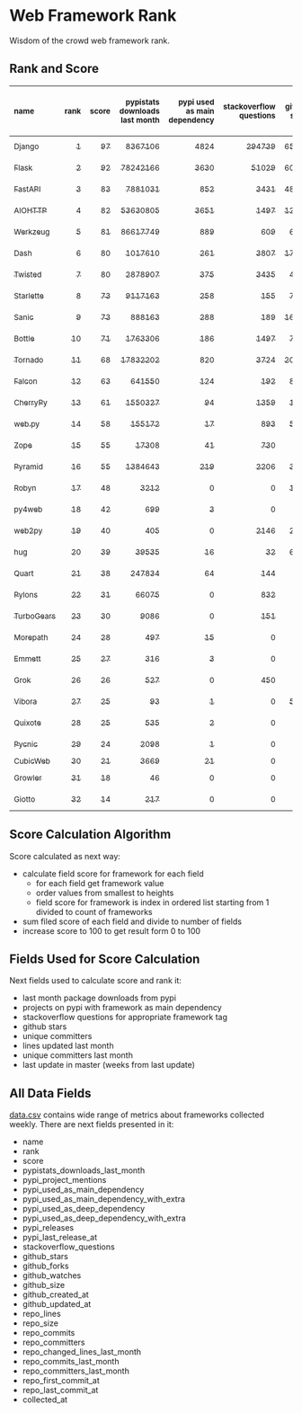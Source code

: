 # Web Framework Rank
Wisdom of the crowd web framework rank.

## Rank and Score
<sub>name</sub> | <sub>rank</sub> | <sub>score</sub> | <sub>pypistats downloads last month</sub> | <sub>pypi used as main dependency</sub> | <sub>stackoverflow questions</sub> | <sub>github stars</sub> | <sub>repo unique committers</sub> | <sub>repo changed lines last month</sub> | <sub>repo unique committers last month</sub> | <sub>repo last commit</sub>
:--- | ---: | ---: | ---: | ---: | ---: | ---: | ---: | ---: | ---: | ---:
[<sub>Django</sub>](https://github.com/django/django "first commit: 2005-07-13") | [<sub>1</sub>](# "  +0 last week") | [<sub>97</sub>](# "  +1 last week") | [<sub>8367106</sub>](# "  #6 in pypistats downloads last month +1.86% last week") | [<sub>4824</sub>](# "  #1 in pypi used as main dependency +0.52% last week") | [<sub>294739</sub>](# "  #1 in stackoverflow questions +0.13% last week") | [<sub>65527</sub>](# "  #1 in github stars +0.17% last week") | [<sub>2728</sub>](# "  #1 in repo unique committers +0.11% last week") | [<sub>10139</sub>](# "▲ #2 in repo changed lines last month +218.94% last week") | [<sub>23</sub>](# "  #1 in repo unique committers last month -8.0% last week") | [<sub>2022-08-06</sub>](# "  #1 in repo last commit 1 week ago")
[<sub>Flask</sub>](https://github.com/pallets/flask "first commit: 2010-04-06; uses: Werkzeug") | [<sub>2</sub>](# "  +0 last week") | [<sub>92</sub>](# "  -2 last week") | [<sub>78242166</sub>](# "  #2 in pypistats downloads last month +3.76% last week") | [<sub>3630</sub>](# "  #3 in pypi used as main dependency +0.41% last week") | [<sub>51029</sub>](# "  #2 in stackoverflow questions +0.14% last week") | [<sub>60119</sub>](# "  #2 in github stars +0.13% last week") | [<sub>802</sub>](# "  #2 in repo unique committers +0.0% last week") | [<sub>8568</sub>](# "▲ #3 in repo changed lines last month +32.47% last week") | [<sub>7</sub>](# "▼ #4 in repo unique committers last month -30.0% last week") | [<sub>2022-08-05</sub>](# "▼ #4 in repo last commit 1 week ago")
[<sub>FastAPI</sub>](https://github.com/tiangolo/fastapi "first commit: 2018-12-05; uses: Starlette") | [<sub>3</sub>](# "▲ +1 last week") | [<sub>83</sub>](# "▲ +0 last week") | [<sub>7881031</sub>](# "  #7 in pypistats downloads last month +3.59% last week") | [<sub>852</sub>](# "  #5 in pypi used as main dependency +1.43% last week") | [<sub>3431</sub>](# "  #6 in stackoverflow questions +1.12% last week") | [<sub>48031</sub>](# "  #3 in github stars +0.57% last week") | [<sub>335</sub>](# "  #8 in repo unique committers +0.0% last week") | [<sub>2791</sub>](# "▲ #5 in repo changed lines last month -4.02% last week") | [<sub>9</sub>](# "▲ #2 in repo unique committers last month +0.0% last week") | [<sub>2022-07-20</sub>](# "▼ #15 in repo last commit 3 weeks ago")
[<sub>AIOHTTP</sub>](https://github.com/aio-libs/aiohttp "first commit: 2013-10-01") | [<sub>4</sub>](# "▲ +1 last week") | [<sub>82</sub>](# "▲ +0 last week") | [<sub>53630805</sub>](# "  #3 in pypistats downloads last month +0.71% last week") | [<sub>3651</sub>](# "  #2 in pypi used as main dependency +0.44% last week") | [<sub>1497</sub>](# "▲ #9 in stackoverflow questions +0.47% last week") | [<sub>12706</sub>](# "  #7 in github stars +0.19% last week") | [<sub>667</sub>](# "  #3 in repo unique committers +0.0% last week") | [<sub>115</sub>](# "▲ #12 in repo changed lines last month +210.81% last week") | [<sub>5</sub>](# "  #9 in repo unique committers last month +0.0% last week") | [<sub>2022-08-03</sub>](# "▼ #4 in repo last commit 1 week ago")
[<sub>Werkzeug</sub>](https://github.com/pallets/werkzeug "first commit: 2007-05-04; used by: Flask and Quart") | [<sub>5</sub>](# "▼ -2 last week") | [<sub>81</sub>](# "▼ -3 last week") | [<sub>86617749</sub>](# "  #1 in pypistats downloads last month +3.51% last week") | [<sub>889</sub>](# "  #4 in pypi used as main dependency +0.45% last week") | [<sub>609</sub>](# "  #15 in stackoverflow questions +0.33% last week") | [<sub>6146</sub>](# "  #12 in github stars +0.15% last week") | [<sub>467</sub>](# "  #4 in repo unique committers +0.0% last week") | [<sub>2143</sub>](# "▼ #6 in repo changed lines last month -82.8% last week") | [<sub>7</sub>](# "▼ #4 in repo unique committers last month -30.0% last week") | [<sub>2022-08-05</sub>](# "▼ #4 in repo last commit 1 week ago")
[<sub>Dash</sub>](https://github.com/plotly/dash "first commit: 2015-04-10") | [<sub>6</sub>](# "▲ +1 last week") | [<sub>80</sub>](# "▲ +0 last week") | [<sub>1017610</sub>](# "  #12 in pypistats downloads last month +4.49% last week") | [<sub>261</sub>](# "  #9 in pypi used as main dependency +0.38% last week") | [<sub>3807</sub>](# "  #3 in stackoverflow questions +0.29% last week") | [<sub>17097</sub>](# "  #5 in github stars +0.19% last week") | [<sub>146</sub>](# "  #15 in repo unique committers +0.0% last week") | [<sub>56734</sub>](# "  #1 in repo changed lines last month -30.44% last week") | [<sub>7</sub>](# "▲ #4 in repo unique committers last month +0.0% last week") | [<sub>2022-08-02</sub>](# "▼ #4 in repo last commit 1 week ago")
[<sub>Twisted</sub>](https://github.com/twisted/twisted "first commit: 2001-07-09") | [<sub>7</sub>](# "▼ -1 last week") | [<sub>80</sub>](# "▼ +0 last week") | [<sub>2878907</sub>](# "  #8 in pypistats downloads last month -0.99% last week") | [<sub>375</sub>](# "  #7 in pypi used as main dependency +5.63% last week") | [<sub>3435</sub>](# "  #5 in stackoverflow questions +0.0% last week") | [<sub>4692</sub>](# "  #15 in github stars +0.19% last week") | [<sub>286</sub>](# "  #9 in repo unique committers +0.35% last week") | [<sub>6166</sub>](# "▼ #4 in repo changed lines last month -53.91% last week") | [<sub>9</sub>](# "▲ #2 in repo unique committers last month +12.5% last week") | [<sub>2022-08-04</sub>](# "▼ #4 in repo last commit 1 week ago")
[<sub>Starlette</sub>](https://github.com/encode/starlette "first commit: 2018-06-25; used by: FastAPI") | [<sub>8</sub>](# "▲ +2 last week") | [<sub>73</sub>](# "▲ +3 last week") | [<sub>9117163</sub>](# "  #5 in pypistats downloads last month +2.25% last week") | [<sub>258</sub>](# "  #10 in pypi used as main dependency +0.39% last week") | [<sub>155</sub>](# "  #19 in stackoverflow questions +0.0% last week") | [<sub>7248</sub>](# "  #10 in github stars +0.15% last week") | [<sub>218</sub>](# "  #12 in repo unique committers +0.0% last week") | [<sub>122</sub>](# "▼ #11 in repo changed lines last month -46.02% last week") | [<sub>6</sub>](# "▼ #7 in repo unique committers last month -25.0% last week") | [<sub>2022-08-06</sub>](# "▲ #1 in repo last commit 1 week ago")
[<sub>Sanic</sub>](https://github.com/sanic-org/sanic "first commit: 2016-05-26") | [<sub>9</sub>](# "  +0 last week") | [<sub>73</sub>](# "  +0 last week") | [<sub>888163</sub>](# "  #13 in pypistats downloads last month -2.98% last week") | [<sub>288</sub>](# "  #8 in pypi used as main dependency +0.35% last week") | [<sub>189</sub>](# "  #18 in stackoverflow questions +0.53% last week") | [<sub>16331</sub>](# "  #6 in github stars +0.12% last week") | [<sub>354</sub>](# "  #7 in repo unique committers +0.0% last week") | [<sub>299</sub>](# "▲ #8 in repo changed lines last month +80.12% last week") | [<sub>5</sub>](# "▲ #9 in repo unique committers last month +25.0% last week") | [<sub>2022-08-02</sub>](# "▼ #4 in repo last commit 1 week ago")
[<sub>Bottle</sub>](https://github.com/bottlepy/bottle "first commit: 2009-06-30") | [<sub>10</sub>](# "▲ +4 last week") | [<sub>71</sub>](# "▲ +14 last week") | [<sub>1763306</sub>](# "  #9 in pypistats downloads last month +3.07% last week") | [<sub>186</sub>](# "  #12 in pypi used as main dependency +0.0% last week") | [<sub>1497</sub>](# "  #9 in stackoverflow questions +0.0% last week") | [<sub>7690</sub>](# "  #9 in github stars +0.12% last week") | [<sub>229</sub>](# "  #11 in repo unique committers +0.88% last week") | [<sub>92</sub>](# "▲ #13 in repo changed lines last month +100% last week") | [<sub>3</sub>](# "▲ #11 in repo unique committers last month +100% last week") | [<sub>2022-08-03</sub>](# "▲ #4 in repo last commit 1 week ago")
[<sub>Tornado</sub>](https://github.com/tornadoweb/tornado "first commit: 2009-09-09") | [<sub>11</sub>](# "▼ -3 last week") | [<sub>68</sub>](# "▼ -8 last week") | [<sub>17832202</sub>](# "  #4 in pypistats downloads last month +2.6% last week") | [<sub>820</sub>](# "  #6 in pypi used as main dependency +0.74% last week") | [<sub>3724</sub>](# "  #4 in stackoverflow questions +0.0% last week") | [<sub>20668</sub>](# "  #4 in github stars +0.05% last week") | [<sub>438</sub>](# "  #5 in repo unique committers +0.0% last week") | [<sub>0</sub>](# "▼ #17 in repo changed lines last month -100.0% last week") | [<sub>0</sub>](# "▼ #17 in repo unique committers last month -100.0% last week") | [<sub>2022-07-04</sub>](# "▼ #17 in repo last commit 5 weeks ago")
[<sub>Falcon</sub>](https://github.com/falconry/falcon "first commit: 2012-12-06; used by: hug") | [<sub>12</sub>](# "▼ -1 last week") | [<sub>63</sub>](# "▼ -1 last week") | [<sub>641550</sub>](# "  #14 in pypistats downloads last month +0.3% last week") | [<sub>124</sub>](# "  #13 in pypi used as main dependency +0.0% last week") | [<sub>192</sub>](# "  #17 in stackoverflow questions +0.0% last week") | [<sub>8844</sub>](# "  #8 in github stars +0.08% last week") | [<sub>197</sub>](# "  #13 in repo unique committers +0.51% last week") | [<sub>53</sub>](# "▼ #15 in repo changed lines last month +10.42% last week") | [<sub>2</sub>](# "▲ #12 in repo unique committers last month +100.0% last week") | [<sub>2022-08-05</sub>](# "▼ #4 in repo last commit 1 week ago")
[<sub>CherryPy</sub>](https://github.com/cherrypy/cherrypy "first commit: 2004-11-20") | [<sub>13</sub>](# "▼ -1 last week") | [<sub>61</sub>](# "▼ -1 last week") | [<sub>1550327</sub>](# "  #10 in pypistats downloads last month +2.1% last week") | [<sub>94</sub>](# "  #14 in pypi used as main dependency +0.0% last week") | [<sub>1359</sub>](# "  #11 in stackoverflow questions +0.07% last week") | [<sub>1563</sub>](# "  #18 in github stars +0.13% last week") | [<sub>145</sub>](# "  #16 in repo unique committers +0.0% last week") | [<sub>154</sub>](# "▲ #9 in repo changed lines last month +0.0% last week") | [<sub>2</sub>](# "▼ #12 in repo unique committers last month +0.0% last week") | [<sub>2022-07-17</sub>](# "▼ #15 in repo last commit 3 weeks ago")
[<sub>web.py</sub>](https://github.com/webpy/webpy "first commit: 1970-01-01") | [<sub>14</sub>](# "▼ -1 last week") | [<sub>58</sub>](# "▼ +0 last week") | [<sub>155172</sub>](# "  #16 in pypistats downloads last month -3.11% last week") | [<sub>17</sub>](# "  #18 in pypi used as main dependency +0.0% last week") | [<sub>893</sub>](# "  #12 in stackoverflow questions +0.0% last week") | [<sub>5716</sub>](# "  #14 in github stars +0.05% last week") | [<sub>94</sub>](# "  #18 in repo unique committers +0.0% last week") | [<sub>25</sub>](# "  #16 in repo changed lines last month +56.25% last week") | [<sub>2</sub>](# "▲ #12 in repo unique committers last month +100.0% last week") | [<sub>2022-07-31</sub>](# "▼ #4 in repo last commit 1 week ago")
[<sub>Zope</sub>](https://github.com/zopefoundation/Zope "first commit: 1996-06-17") | [<sub>15</sub>](# "  +0 last week") | [<sub>55</sub>](# "  -2 last week") | [<sub>17308</sub>](# "  #19 in pypistats downloads last month -1.56% last week") | [<sub>41</sub>](# "  #16 in pypi used as main dependency +0.0% last week") | [<sub>730</sub>](# "  #14 in stackoverflow questions +0.0% last week") | [<sub>293</sub>](# "  #24 in github stars +0.0% last week") | [<sub>172</sub>](# "  #14 in repo unique committers +0.0% last week") | [<sub>63</sub>](# "▼ #14 in repo changed lines last month -3.08% last week") | [<sub>2</sub>](# "▼ #12 in repo unique committers last month +0.0% last week") | [<sub>2022-08-03</sub>](# "▼ #4 in repo last commit 1 week ago")
[<sub>Pyramid</sub>](https://github.com/Pylons/pyramid "first commit: 2008-07-04; used by: CubicWeb") | [<sub>16</sub>](# "  +0 last week") | [<sub>55</sub>](# "  +1 last week") | [<sub>1384643</sub>](# "  #11 in pypistats downloads last month +2.67% last week") | [<sub>219</sub>](# "  #11 in pypi used as main dependency +0.46% last week") | [<sub>2206</sub>](# "  #7 in stackoverflow questions +0.0% last week") | [<sub>3679</sub>](# "  #16 in github stars +0.05% last week") | [<sub>358</sub>](# "  #6 in repo unique committers +0.0% last week") | [<sub>0</sub>](# "▲ #17 in repo changed lines last month +100% last week") | [<sub>0</sub>](# "▲ #17 in repo unique committers last month +100% last week") | [<sub>2022-03-13</sub>](# "  #24 in repo last commit 21 weeks ago")
[<sub>Robyn</sub>](https://github.com/sansyrox/robyn "first commit: 2021-05-22") | [<sub>17</sub>](# "  +0 last week") | [<sub>48</sub>](# "  +2 last week") | [<sub>3212</sub>](# "▼ #22 in pypistats downloads last month -25.58% last week") | [<sub>0</sub>](# "  #26 in pypi used as main dependency +100% last week") | [<sub>0</sub>](# "  #23 in stackoverflow questions +100% last week") | [<sub>1456</sub>](# "  #19 in github stars +0.34% last week") | [<sub>20</sub>](# "  #27 in repo unique committers +0.0% last week") | [<sub>505</sub>](# "  #7 in repo changed lines last month -38.34% last week") | [<sub>6</sub>](# "▲ #7 in repo unique committers last month +0.0% last week") | [<sub>2022-08-06</sub>](# "▲ #1 in repo last commit 1 week ago")
[<sub>py4web</sub>](https://github.com/web2py/py4web "first commit: 2019-03-25") | [<sub>18</sub>](# "  +0 last week") | [<sub>42</sub>](# "  -3 last week") | [<sub>699</sub>](# "  #24 in pypistats downloads last month -11.18% last week") | [<sub>3</sub>](# "  #21 in pypi used as main dependency +0.0% last week") | [<sub>0</sub>](# "  #23 in stackoverflow questions +100% last week") | [<sub>183</sub>](# "  #26 in github stars +1.67% last week") | [<sub>62</sub>](# "  #20 in repo unique committers +0.0% last week") | [<sub>141</sub>](# "▲ #10 in repo changed lines last month +0.0% last week") | [<sub>2</sub>](# "▼ #12 in repo unique committers last month +0.0% last week") | [<sub>2022-07-25</sub>](# "▼ #14 in repo last commit 2 weeks ago")
[<sub>web2py</sub>](https://github.com/web2py/web2py "first commit: 2011-11-23") | [<sub>19</sub>](# "▲ +1 last week") | [<sub>40</sub>](# "▲ +0 last week") | [<sub>405</sub>](# "  #28 in pypistats downloads last month +2.53% last week") | [<sub>0</sub>](# "  #26 in pypi used as main dependency +100% last week") | [<sub>2146</sub>](# "  #8 in stackoverflow questions -0.09% last week") | [<sub>2003</sub>](# "  #17 in github stars +0.0% last week") | [<sub>271</sub>](# "  #10 in repo unique committers +0.0% last week") | [<sub>0</sub>](# "▲ #17 in repo changed lines last month +100% last week") | [<sub>0</sub>](# "▲ #17 in repo unique committers last month +100% last week") | [<sub>2022-06-04</sub>](# "  #20 in repo last commit 10 weeks ago")
[<sub>hug</sub>](https://github.com/hugapi/hug "first commit: 2015-07-17; uses: Falcon") | [<sub>20</sub>](# "▲ +1 last week") | [<sub>39</sub>](# "▲ +0 last week") | [<sub>39535</sub>](# "  #18 in pypistats downloads last month +1.92% last week") | [<sub>16</sub>](# "  #19 in pypi used as main dependency +6.67% last week") | [<sub>32</sub>](# "  #22 in stackoverflow questions +0.0% last week") | [<sub>6635</sub>](# "  #11 in github stars +0.0% last week") | [<sub>123</sub>](# "  #17 in repo unique committers +0.0% last week") | [<sub>0</sub>](# "▲ #17 in repo changed lines last month +100% last week") | [<sub>0</sub>](# "▲ #17 in repo unique committers last month +100% last week") | [<sub>2020-08-10</sub>](# "  #27 in repo last commit 104 weeks ago")
[<sub>Quart</sub>](https://gitlab.com/pgjones/quart "first commit: 2017-05-14; uses: Werkzeug") | [<sub>21</sub>](# "▼ -2 last week") | [<sub>38</sub>](# "▼ -7 last week") | [<sub>247834</sub>](# "  #15 in pypistats downloads last month +1.87% last week") | [<sub>64</sub>](# "  #15 in pypi used as main dependency +0.0% last week") | [<sub>144</sub>](# "  #21 in stackoverflow questions +0.7% last week") | [<sub>1</sub>](# "  #31 in github stars +0.0% last week") | [<sub>69</sub>](# "  #19 in repo unique committers +0.0% last week") | [<sub>0</sub>](# "  #17 in repo changed lines last month -100.0% last week") | [<sub>0</sub>](# "▼ #17 in repo unique committers last month -100.0% last week") | [<sub>2022-07-04</sub>](# "▼ #17 in repo last commit 5 weeks ago")
[<sub>Pylons</sub>](https://github.com/Pylons/pylons "first commit: 2006-02-18") | [<sub>22</sub>](# "  +0 last week") | [<sub>31</sub>](# "  +1 last week") | [<sub>66075</sub>](# "  #17 in pypistats downloads last month +0.18% last week") | [<sub>0</sub>](# "  #26 in pypi used as main dependency +100% last week") | [<sub>832</sub>](# "  #13 in stackoverflow questions +0.0% last week") | [<sub>219</sub>](# "  #25 in github stars +0.0% last week") | [<sub>36</sub>](# "  #22 in repo unique committers +0.0% last week") | [<sub>0</sub>](# "▲ #17 in repo changed lines last month +100% last week") | [<sub>0</sub>](# "▲ #17 in repo unique committers last month +100% last week") | [<sub>2018-01-12</sub>](# "  #30 in repo last commit 239 weeks ago")
[<sub>TurboGears</sub>](https://github.com/TurboGears/tg2 "first commit: 2007-06-27") | [<sub>23</sub>](# "  +0 last week") | [<sub>30</sub>](# "  +0 last week") | [<sub>9086</sub>](# "  #20 in pypistats downloads last month +9.15% last week") | [<sub>0</sub>](# "  #26 in pypi used as main dependency +100% last week") | [<sub>151</sub>](# "  #20 in stackoverflow questions +0.0% last week") | [<sub>776</sub>](# "  #20 in github stars +0.0% last week") | [<sub>35</sub>](# "  #23 in repo unique committers +0.0% last week") | [<sub>0</sub>](# "▲ #17 in repo changed lines last month +100% last week") | [<sub>0</sub>](# "▲ #17 in repo unique committers last month +100% last week") | [<sub>2021-05-26</sub>](# "  #25 in repo last commit 63 weeks ago")
[<sub>Morepath</sub>](https://github.com/morepath/morepath "first commit: 2013-07-17") | [<sub>24</sub>](# "  +0 last week") | [<sub>28</sub>](# "  -1 last week") | [<sub>497</sub>](# "▼ #27 in pypistats downloads last month -17.85% last week") | [<sub>15</sub>](# "▼ #20 in pypi used as main dependency +0.0% last week") | [<sub>0</sub>](# "  #23 in stackoverflow questions +100% last week") | [<sub>395</sub>](# "  #23 in github stars +0.0% last week") | [<sub>28</sub>](# "  #24 in repo unique committers +0.0% last week") | [<sub>0</sub>](# "▲ #17 in repo changed lines last month +100% last week") | [<sub>0</sub>](# "▲ #17 in repo unique committers last month +100% last week") | [<sub>2022-05-29</sub>](# "  #21 in repo last commit 10 weeks ago")
[<sub>Emmett</sub>](https://github.com/emmett-framework/emmett "first commit: 2014-10-22") | [<sub>25</sub>](# "  +0 last week") | [<sub>27</sub>](# "  +1 last week") | [<sub>316</sub>](# "  #29 in pypistats downloads last month -4.53% last week") | [<sub>3</sub>](# "  #21 in pypi used as main dependency +0.0% last week") | [<sub>0</sub>](# "  #23 in stackoverflow questions +100% last week") | [<sub>772</sub>](# "  #21 in github stars +0.0% last week") | [<sub>22</sub>](# "  #26 in repo unique committers +0.0% last week") | [<sub>0</sub>](# "▲ #17 in repo changed lines last month +100% last week") | [<sub>0</sub>](# "▲ #17 in repo unique committers last month +100% last week") | [<sub>2022-05-20</sub>](# "  #22 in repo last commit 12 weeks ago")
[<sub>Grok</sub>](https://github.com/zopefoundation/grok "first commit: 2006-10-14") | [<sub>26</sub>](# "  +0 last week") | [<sub>26</sub>](# "  +1 last week") | [<sub>527</sub>](# "▲ #26 in pypistats downloads last month +31.42% last week") | [<sub>0</sub>](# "  #26 in pypi used as main dependency +100% last week") | [<sub>450</sub>](# "  #16 in stackoverflow questions +0.0% last week") | [<sub>20</sub>](# "  #30 in github stars +0.0% last week") | [<sub>40</sub>](# "  #21 in repo unique committers +0.0% last week") | [<sub>0</sub>](# "▲ #17 in repo changed lines last month +100% last week") | [<sub>0</sub>](# "▲ #17 in repo unique committers last month +100% last week") | [<sub>2020-09-02</sub>](# "  #26 in repo last commit 101 weeks ago")
[<sub>Vibora</sub>](https://github.com/vibora-io/vibora "first commit: 2018-06-13") | [<sub>27</sub>](# "  +0 last week") | [<sub>25</sub>](# "  +0 last week") | [<sub>93</sub>](# "  #31 in pypistats downloads last month -13.08% last week") | [<sub>1</sub>](# "  #24 in pypi used as main dependency +0.0% last week") | [<sub>0</sub>](# "  #23 in stackoverflow questions +100% last week") | [<sub>5722</sub>](# "  #13 in github stars -0.02% last week") | [<sub>27</sub>](# "  #25 in repo unique committers +0.0% last week") | [<sub>0</sub>](# "▲ #17 in repo changed lines last month +100% last week") | [<sub>0</sub>](# "▲ #17 in repo unique committers last month +100% last week") | [<sub>2019-02-11</sub>](# "  #29 in repo last commit 182 weeks ago")
[<sub>Quixote</sub>](https://github.com/nascheme/quixote "first commit: 2006-03-16") | [<sub>28</sub>](# "  +0 last week") | [<sub>25</sub>](# "  +1 last week") | [<sub>535</sub>](# "  #25 in pypistats downloads last month -13.57% last week") | [<sub>2</sub>](# "  #23 in pypi used as main dependency +0.0% last week") | [<sub>0</sub>](# "  #23 in stackoverflow questions +100% last week") | [<sub>81</sub>](# "  #28 in github stars +0.0% last week") | [<sub>6</sub>](# "  #29 in repo unique committers +0.0% last week") | [<sub>0</sub>](# "▲ #17 in repo changed lines last month +100% last week") | [<sub>0</sub>](# "▲ #17 in repo unique committers last month +100% last week") | [<sub>2022-06-23</sub>](# "  #19 in repo last commit 7 weeks ago")
[<sub>Pycnic</sub>](https://github.com/nullism/pycnic "first commit: 2015-11-04") | [<sub>29</sub>](# "  +0 last week") | [<sub>24</sub>](# "  +0 last week") | [<sub>2098</sub>](# "  #23 in pypistats downloads last month -4.55% last week") | [<sub>1</sub>](# "  #24 in pypi used as main dependency +0.0% last week") | [<sub>0</sub>](# "  #23 in stackoverflow questions +100% last week") | [<sub>155</sub>](# "  #27 in github stars +0.0% last week") | [<sub>11</sub>](# "  #28 in repo unique committers +0.0% last week") | [<sub>0</sub>](# "▲ #17 in repo changed lines last month +100% last week") | [<sub>0</sub>](# "▲ #17 in repo unique committers last month +100% last week") | [<sub>2022-04-05</sub>](# "  #23 in repo last commit 18 weeks ago")
[<sub>CubicWeb</sub>](https://forge.extranet.logilab.fr/cubicweb/cubicweb "uses: Pyramid") | [<sub>30</sub>](# "  +0 last week") | [<sub>21</sub>](# "  +1 last week") | [<sub>3669</sub>](# "▲ #21 in pypistats downloads last month -10.58% last week") | [<sub>21</sub>](# "  #17 in pypi used as main dependency +0.0% last week") | [<sub>0</sub>](# "  #23 in stackoverflow questions +100% last week") | [<sub>0</sub>](# "  #32 in github stars +100% last week") | [<sub>0</sub>](# "  #32 in repo unique committers +100% last week") | [<sub>0</sub>](# "▲ #17 in repo changed lines last month +100% last week") | [<sub>0</sub>](# "▲ #17 in repo unique committers last month +100% last week") | [<sub></sub>](# "  #31 in repo last commit")
[<sub>Growler</sub>](https://github.com/pyGrowler/Growler "first commit: 2014-08-17") | [<sub>31</sub>](# "  +0 last week") | [<sub>18</sub>](# "  +0 last week") | [<sub>46</sub>](# "  #32 in pypistats downloads last month +43.75% last week") | [<sub>0</sub>](# "  #26 in pypi used as main dependency +100% last week") | [<sub>0</sub>](# "  #23 in stackoverflow questions +100% last week") | [<sub>686</sub>](# "  #22 in github stars +0.0% last week") | [<sub>6</sub>](# "  #29 in repo unique committers +0.0% last week") | [<sub>0</sub>](# "▲ #17 in repo changed lines last month +100% last week") | [<sub>0</sub>](# "▲ #17 in repo unique committers last month +100% last week") | [<sub>2020-03-08</sub>](# "  #28 in repo last commit 126 weeks ago")
[<sub>Giotto</sub>](https://github.com/priestc/giotto "first commit: 2012-02-26") | [<sub>32</sub>](# "  +0 last week") | [<sub>14</sub>](# "  +0 last week") | [<sub>217</sub>](# "  #30 in pypistats downloads last month +26.16% last week") | [<sub>0</sub>](# "  #26 in pypi used as main dependency +100% last week") | [<sub>0</sub>](# "  #23 in stackoverflow questions +100% last week") | [<sub>57</sub>](# "  #29 in github stars +0.0% last week") | [<sub>3</sub>](# "  #31 in repo unique committers +0.0% last week") | [<sub>0</sub>](# "▲ #17 in repo changed lines last month +100% last week") | [<sub>0</sub>](# "▲ #17 in repo unique committers last month +100% last week") | [<sub>2013-10-07</sub>](# "  #31 in repo last commit 461 weeks ago")

## Score Calculation Algorithm
Score calculated as next way:
- calculate field score for framework for each field
  - for each field get framework value
  - order values from smallest to heights
  - field score for framework is index in ordered list starting from 1 divided to count of frameworks
- sum filed score of each field and divide to number of fields
- increase score to 100 to get result form 0 to 100

## Fields Used for Score Calculation
Next fields used to calculate score and rank it:
- last month package downloads from pypi
- projects on pypi with framework as main dependency
- stackoverflow questions for appropriate framework tag
- github stars
- unique committers
- lines updated last month
- unique committers last month
- last update in master (weeks from last update)

## All Data Fields
[data.csv](data.csv) contains wide range of metrics about frameworks collected weekly.
There are next fields presented in it: 

- name
- rank
- score
- pypistats_downloads_last_month
- pypi_project_mentions
- pypi_used_as_main_dependency
- pypi_used_as_main_dependency_with_extra
- pypi_used_as_deep_dependency
- pypi_used_as_deep_dependency_with_extra
- pypi_releases
- pypi_last_release_at
- stackoverflow_questions
- github_stars
- github_forks
- github_watches
- github_size
- github_created_at
- github_updated_at
- repo_lines
- repo_size
- repo_commits
- repo_committers
- repo_changed_lines_last_month
- repo_commits_last_month
- repo_committers_last_month
- repo_first_commit_at
- repo_last_commit_at
- collected_at
